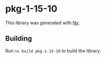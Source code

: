# pkg-1-15-10

This library was generated with [Nx](https://nx.dev).

## Building

Run `nx build pkg-1-15-10` to build the library.
